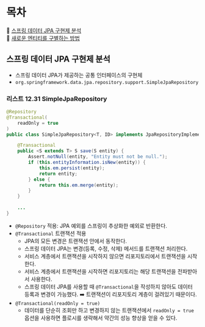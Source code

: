 # 목차
🎀 [스프링 데이터 JPA 구현제 분석](#스프링-데이터-jpa-구현제-분석)  
🎀 [새로운 엔티티를 구별하는 방법](#새로운-엔티티를-구별하는-방법)

## 스프링 데이터 JPA 구현제 분석
- 스프링 데이터 JPA가 제공하는 공통 인터페이스의 구현체
- `org.springframework.data.jpa.repository.support.SimpleJpaRepository`

### 리스트 12.31 SimpleJpaRepository
```java
@Repository
@Transactional(
    readOnly = true
)
public class SimpleJpaRepository<T, ID> implements JpaRepositoryImplementation<T, ID> {

    @Transactional
    public <S extends T> S save(S entity) {
        Assert.notNull(entity, "Entity must not be null.");
        if (this.entityInformation.isNew(entity)) {
            this.em.persist(entity);
            return entity;
        } else {
            return this.em.merge(entity);
        }
    }
    
    ...
}
```

- `@Repository` 적용: JPA 예외를 스프링이 추상화한 예외로 반환한다.
- `@Transactional` 트랜잭션 적용
  - JPA의 모든 변경은 트랜잭션 안에서 동작한다.
  - 스프링 데이터 JPA는 변경(등록, 수정, 삭제) 메서드를 트랜잭션 처리한다.
  - 서비스 계층에서 트랜잭션을 시작하지 않으면 리포지토리에서 트랜잭션을 시작한다.
  - 서비스 계층에서 트랜잭션을 시작하면 리포지토리는 해당 트랜잭션을 전파받아서 사용한다.
  - 스프링 데이터 JPA를 사용할 때 `@Transactional`을 작성하지 않아도 데이터 등록과 변경이 가능했다.
  ➡️ 트랜잭션이 리포지토리 계층이 걸려있기 때문이다.
- `@Transactional(readOnly = true)`
  - 데이터를 단순히 조회만 하고 변경하지 않는 트랜잭션에서 `readOnly = true` 옵션을 사용하면 플로시를 생략해서 약간의 성능 향상을 얻을 수 있다.


